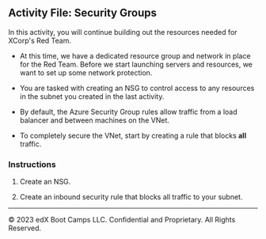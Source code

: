 ## Activity File: Security Groups

In this activity, you will continue building out the resources needed for XCorp's Red Team.

- At this time, we have a dedicated resource group and network in place for the Red Team. Before we start launching servers and resources, we want to set up some network protection. 

- You are tasked with creating an NSG to control access to any resources in the subnet you created in the last activity.

- By default, the Azure Security Group rules allow traffic from a load balancer and between machines on the VNet.

- To completely secure the VNet, start by creating a rule that blocks **all** traffic.

### Instructions

1. Create an NSG. 

2. Create an inbound security rule that blocks all traffic to your subnet. 

---

© 2023 edX Boot Camps LLC. Confidential and Proprietary. All Rights Reserved.